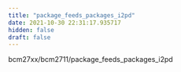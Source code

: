 ```yaml
---
title: "package_feeds_packages_i2pd"
date: 2021-10-30 22:31:17.935717
hidden: false
draft: false
---
```


bcm27xx/bcm2711/package_feeds_packages_i2pd

